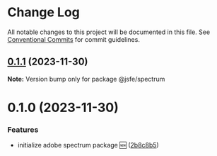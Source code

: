 # Change Log

All notable changes to this project will be documented in this file.
See [Conventional Commits](https://conventionalcommits.org) for commit guidelines.

## [0.1.1](https://github.com/json-schema-form-element/jsfe/compare/@jsfe/spectrum@0.1.0...@jsfe/spectrum@0.1.1) (2023-11-30)

**Note:** Version bump only for package @jsfe/spectrum

# 0.1.0 (2023-11-30)

### Features

- initialize adobe spectrum package 🆕 ([2b8c8b5](https://github.com/json-schema-form-element/jsfe/commit/2b8c8b5cf9f0e712c57fc9c2672121fcbefa8656))
